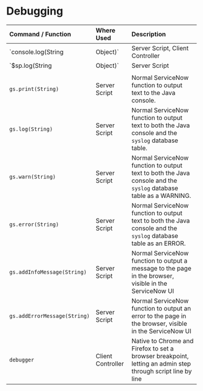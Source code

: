 # Debugging

| Command / Function | Where Used | Description |
| :------ | :----------- | :------------ |
| `console.log(String|Object)`   | Server Script, Client Controller | Outputs to the browser console. When used in the Server Script, can log server-side JavaScript Objects and Strings. When used in the Client Controller, this command is native to the browser. |
| `$sp.log(String|Object)` | Server Script | Outputs to a Service Portal page. Can log server-side JavaScript Objects and Strings. Similar to `gs.addInfoMessage(String)`, but only outputs if user has `sp_admin` role or is impersonating. |
| | | |
| `gs.print(String)` | Server Script | Normal ServiceNow function to output text to the Java console. |
| `gs.log(String)` | Server Script | Normal ServiceNow function to output text to both the Java console and the `syslog` database table. |
| `gs.warn(String)` | Server Script | Normal ServiceNow function to output text to both the Java console and the `syslog` database table as a WARNING. |
| `gs.error(String)` | Server Script | Normal ServiceNow function to output text to both the Java console and the `syslog` database table as an ERROR. |
| `gs.addInfoMessage(String)` | Server Script | Normal ServiceNow function to output a message to the page in the browser, visible in the ServiceNow UI |
| `gs.addErrorMessage(String)` | Server Script | Normal ServiceNow function to output an error to the page in the browser, visible in the ServiceNow UI |
| `debugger` | Client Controller | Native to Chrome and Firefox to set a browser breakpoint, letting an admin step through script line by line |
